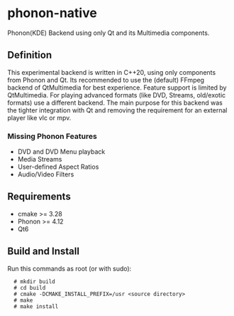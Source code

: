 # phonon-native
Phonon(KDE) Backend using only Qt and its Multimedia components.

## Definition
This experimental backend is written in C++20, using only components from Phonon and Qt.
Its recommended to use the (default) FFmpeg backend of QtMultimedia for best experience.
Feature support is limited by QtMultimedia. For playing advanced formats (like DVD, Streams, old/exotic formats) use a different backend.
The main purpose for this backend was the tighter integration with Qt and removing the requirement for an external player like vlc or mpv.

### Missing Phonon Features
- DVD and DVD Menu playback
- Media Streams
- User-defined Aspect Ratios
- Audio/Video Filters

## Requirements
- cmake >= 3.28
- Phonon >= 4.12
- Qt6

## Build and Install
Run this commands as root (or with sudo):

```
  # mkdir build
  # cd build
  # cmake -DCMAKE_INSTALL_PREFIX=/usr <source directory>
  # make
  # make install
```
